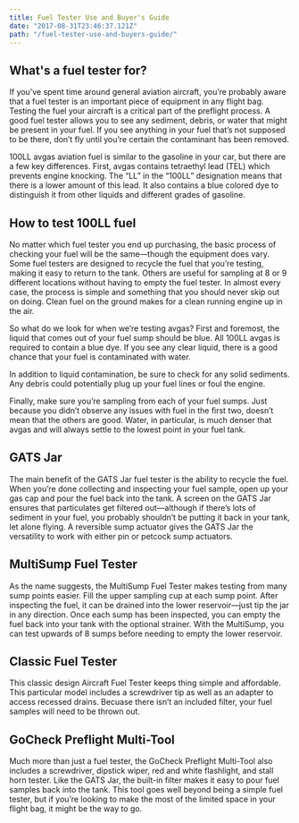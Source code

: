 ```yaml
---
title: Fuel Tester Use and Buyer's Guide
date: "2017-08-31T23:46:37.121Z"
path: "/fuel-tester-use-and-buyers-guide/"
---
```

## What's a fuel tester for?

If you’ve spent time around general aviation aircraft, you’re probably aware that a fuel tester is an important piece of equipment in any flight bag. Testing the fuel your aircraft is a critical part of the preflight process. A good fuel tester allows you to see any sediment, debris, or water that might be present in your fuel. If you see anything in your fuel that’s not supposed to be there, don’t fly until you’re certain the contaminant has been removed.

100LL avgas aviation fuel is similar to the gasoline in your car, but there are a few key differences. First, avgas contains tetraethyl lead (TEL) which prevents engine knocking. The “LL” in the “100LL” designation means that there is a lower amount of this lead. It also contains a blue colored dye to distinguish it from other liquids and different grades of gasoline.

## How to test 100LL fuel

No matter which fuel tester you end up purchasing, the basic process of checking your fuel will be the same—though the equipment does vary. Some fuel testers are designed to recycle the fuel that you’re testing, making it easy to return to the tank. Others are useful for sampling at 8 or 9 different locations without having to empty the fuel tester. In almost every case, the process is simple and something that you should never skip out on doing. Clean fuel on the ground makes for a clean running engine up in the air.

So what do we look for when we’re testing avgas? First and foremost, the liquid that comes out of your fuel sump should be blue. All 100LL avgas is required to contain a blue dye. If you see any clear liquid, there is a good chance that your fuel is contaminated with water.

In addition to liquid contamination, be sure to check for any solid sediments. Any debris could potentially plug up your fuel lines or foul the engine.

Finally, make sure you’re sampling from each of your fuel sumps. Just because you didn’t observe any issues with fuel in the first two, doesn’t mean that the others are good. Water, in particular, is much denser that avgas and will always settle to the lowest point in your fuel tank.

## GATS Jar

The main benefit of the GATS Jar fuel tester is the ability to recycle the fuel. When you’re done collecting and inspecting your fuel sample, open up your gas cap and pour the fuel back into the tank. A screen on the GATS Jar ensures that particulates get filtered out—although if there’s lots of sediment in your fuel, you probably shouldn’t be putting it back in your tank, let alone flying. A reversible sump actuator gives the GATS Jar the versatility to work with either pin or petcock sump actuators.

## MultiSump Fuel Tester

As the name suggests, the MultiSump Fuel Tester makes testing from many sump points easier. Fill the upper sampling cup at each sump point. After inspecting the fuel, it can be drained into the lower reservoir—just tip the jar in any direction. Once each sump has been inspected, you can empty the fuel back into your tank with the optional strainer. With the MultiSump, you can test upwards of 8 sumps before needing to empty the lower reservoir.

## Classic Fuel Tester

This classic design Aircraft Fuel Tester keeps thing simple and affordable. This particular model includes a screwdriver tip as well as an adapter to access recessed drains. Becuase there isn’t an included filter, your fuel samples will need to be thrown out.

## GoCheck Preflight Multi-Tool

Much more than just a fuel tester, the GoCheck Preflight Multi-Tool also includes a screwdriver, dipstick wiper, red and white flashlight, and stall horn tester. Like the GATS Jar, the built-in filter makes it easy to pour fuel samples back into the tank. This tool goes well beyond being a simple fuel tester, but if you’re looking to make the most of the limited space in your flight bag, it might be the way to go.